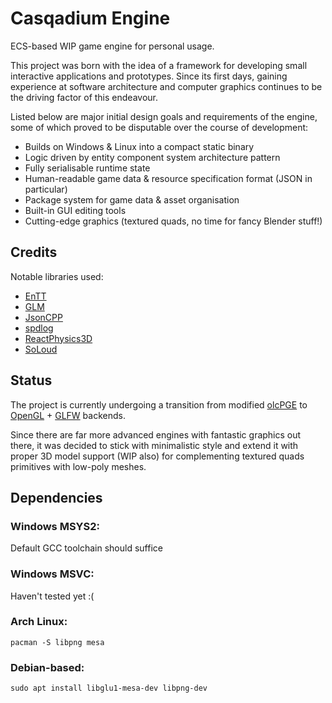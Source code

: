 # Casqadium Engine

ECS-based WIP game engine for personal usage. 

This project was born with the idea of a framework for developing small interactive applications and prototypes. 
Since its first days, gaining experience at software architecture and computer graphics continues to be the driving factor of this endeavour. 

Listed below are major initial design goals and requirements of the engine, some of which proved to be disputable over the course of development:
- Builds on Windows & Linux into a compact static binary
- Logic driven by entity component system architecture pattern
- Fully serialisable runtime state
- Human-readable game data & resource specification format (JSON in particular)
- Package system for game data & asset organisation
- Built-in GUI editing tools
- Cutting-edge graphics (textured quads, no time for fancy Blender stuff!)

## Credits

Notable libraries used:
- [EnTT](https://github.com/skypjack/entt)
- [GLM](https://github.com/g-truc/glm)
- [JsonCPP](https://github.com/open-source-parsers/jsoncpp)
- [spdlog](https://github.com/gabime/spdlog)
- [ReactPhysics3D](https://github.com/DanielChappuis/reactphysics3d)
- [SoLoud](https://github.com/jarikomppa/soloud)

## Status

The project is currently undergoing a transition from modified [olcPGE](https://github.com/OneLoneCoder/olcPixelGameEngine) to [OpenGL](https://github.com/Dav1dde/glad) + [GLFW](https://github.com/glfw/glfw) backends. 

Since there are far more advanced engines with fantastic graphics out there, it was decided to stick with minimalistic style and extend it with proper 3D model support (WIP also) for complementing textured quads primitives with low-poly meshes. 


## Dependencies

### Windows MSYS2:

Default GCC toolchain should suffice

### Windows MSVC:

Haven't tested yet :(

### Arch Linux:
```
pacman -S libpng mesa
```

### Debian-based:
```
sudo apt install libglu1-mesa-dev libpng-dev
```
